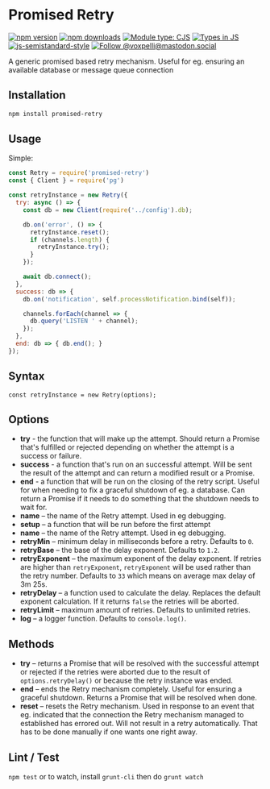 # Promised Retry

[![npm version](https://img.shields.io/npm/v/promised-retry.svg?style=flat)](https://www.npmjs.com/package/promised-retry)
[![npm downloads](https://img.shields.io/npm/dm/promised-retry.svg?style=flat)](https://www.npmjs.com/package/promised-retry)
[![Module type: CJS](https://img.shields.io/badge/module%20type-cjs-brightgreen)](https://github.com/voxpelli/badges-cjs-esm)
[![Types in JS](https://img.shields.io/badge/types_in_js-yes-brightgreen)](https://github.com/voxpelli/types-in-js)
[![js-semistandard-style](https://img.shields.io/badge/code%20style-semistandard-brightgreen.svg)](https://github.com/voxpelli/eslint-config)
[![Follow @voxpelli@mastodon.social](https://img.shields.io/mastodon/follow/109247025527949675?domain=https%3A%2F%2Fmastodon.social&style=social)](https://mastodon.social/@voxpelli)

A generic promised based retry mechanism. Useful for eg. ensuring an available database or message queue connection

## Installation

```bash
npm install promised-retry
```

## Usage

Simple:

```javascript
const Retry = require('promised-retry')
const { Client } = require('pg')

const retryInstance = new Retry({
  try: async () => {
    const db = new Client(require('../config').db);

    db.on('error', () => {
      retryInstance.reset();
      if (channels.length) {
        retryInstance.try();
      }
    });

    await db.connect();
  },
  success: db => {
    db.on('notification', self.processNotification.bind(self));

    channels.forEach(channel => {
      db.query('LISTEN ' + channel);
    });
  },
  end: db => { db.end(); }
});
```

## Syntax

`const retryInstance = new Retry(options);`

## Options

* **try** - the function that will make up the attempt. Should return a Promise that's fulfilled or rejected depending on whether the attempt is a success or failure.
* **success** - a function that's run on an successful attempt. Will be sent the result of the attempt and can return a modified result or a Promise.
* **end** - a function that will be run on the closing of the retry script. Useful for when needing to fix a graceful shutdown of eg. a database. Can return a Promise if it needs to do something that the shutdown needs to wait for.
* **name** – the name of the Retry attempt. Used in eg debugging.
* **setup** – a function that will be run before the first attempt
* **name** – the name of the Retry attempt. Used in eg debugging.
* **retryMin** – minimum delay in milliseconds before a retry. Defaults to `0`.
* **retryBase** – the base of the delay exponent. Defaults to `1.2`.
* **retryExponent** – the maximum exponent of the delay exponent. If retries are higher than `retryExponent`, `retryExponent` will be used rather than the retry number. Defaults to `33` which means on average max delay of 3m 25s.
* **retryDelay** – a function used to calculate the delay. Replaces the default exponent calculation. If it returns `false` the retries will be aborted.
* **retryLimit** – maximum amount of retries. Defaults to unlimited retries.
* **log** – a logger function. Defaults to `console.log()`.

## Methods

* **try** – returns a Promise that will be resolved with the successful attempt or rejected if the retries were aborted due to the result of `options.retryDelay()` or because the retry instance was ended.
* **end** – ends the Retry mechanism completely. Useful for ensuring a graceful shutdown. Returns a Promise that will be resolved when done.
* **reset** – resets the Retry mechanism. Used in response to an event that eg. indicated that the connection the Retry mechanism managed to established has errored out. Will not result in a retry automatically. That has to be done manually if one wants one right away.

## Lint / Test

`npm test` or to watch, install `grunt-cli` then do `grunt watch`
